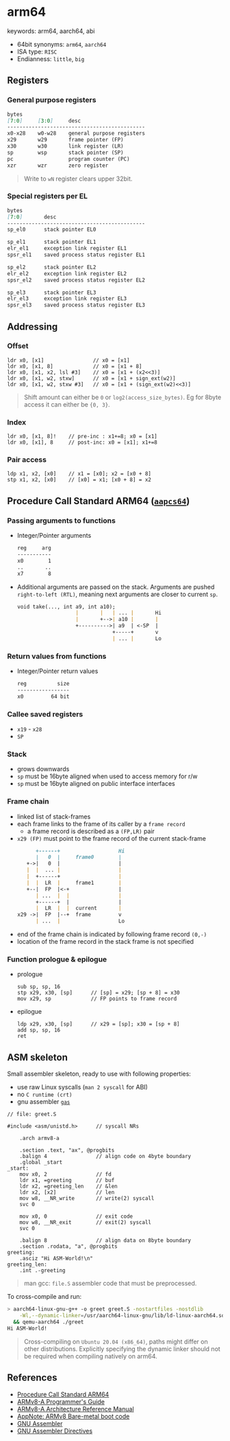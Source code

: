 # arm64
keywords: arm64, aarch64, abi

- 64bit synonyms: `arm64`, `aarch64`
- ISA type: `RISC`
- Endianness: `little`, `big`

## Registers
### General purpose registers
```markdown
bytes
[7:0]     [3:0]     desc
---------------------------------------------
x0-x28    w0-w28    general purpose registers
x29       w29       frame pointer (FP)
x30       w30       link register (LR)
sp        wsp       stack pointer (SP)
pc                  program counter (PC)
xzr       wzr       zero register
```
> Write to `wN` register clears upper 32bit.

### Special registers per EL
```markdown
bytes
[7:0]       desc
---------------------------------------------
sp_el0      stack pointer EL0

sp_el1      stack pointer EL1
elr_el1     exception link register EL1
spsr_el1    saved process status register EL1

sp_el2      stack pointer EL2
elr_el2     exception link register EL2
spsr_el2    saved process status register EL2

sp_el3      stack pointer EL3
elr_el3     exception link register EL3
spsr_el3    saved process status register EL3
```

## Addressing
### Offset
```armasm
ldr x0, [x1]                // x0 = [x1]
ldr x0, [x1, 8]             // x0 = [x1 + 8]
ldr x0, [x1, x2, lsl #3]    // x0 = [x1 + (x2<<3)]
ldr x0, [x1, w2, stxw]      // x0 = [x1 + sign_ext(w2)]
ldr x0, [x1, w2, stxw #3]   // x0 = [x1 + (sign_ext(w2)<<3)]
```
> Shift amount can either be `0` or `log2(access_size_bytes)`. Eg for 8byte
> access it can either be `{0, 3}`.

### Index
```armasm
ldr x0, [x1, 8]!    // pre-inc : x1+=8; x0 = [x1]
ldr x0, [x1], 8     // post-inc: x0 = [x1]; x1+=8
```

### Pair access
```armasm
ldp x1, x2, [x0]    // x1 = [x0]; x2 = [x0 + 8]
stp x1, x2, [x0]    // [x0] = x1; [x0 + 8] = x2
```

## Procedure Call Standard ARM64 ([`aapcs64`][aapcs64])

### Passing arguments to functions
- Integer/Pointer arguments
  ```markdown
  reg     arg
  -----------
  x0        1
  ..       ..
  x7        8
  ```
- Additional arguments are passed on the stack. Arguments are pushed
  `right-to-left (RTL)`, meaning next arguments are closer to current `sp`.
  ```markdown
  void take(..., int a9, int a10);
                     |       |   | ... |       Hi
                     |       +-->| a10 |       |
                     +---------->| a9  | <-SP  |
                                 +-----+       v
                                 | ... |       Lo
  ```

### Return values from functions
- Integer/Pointer return values
  ```markdown
  reg          size
  -----------------
  x0         64 bit
  ```

### Callee saved registers
- `x19` - `x28`
- `SP`

### Stack
- grows downwards
- `sp` must be 16byte aligned when used to access memory for r/w
- `sp` must be 16byte aligned on public interface interfaces

### Frame chain
- linked list of stack-frames
- each frame links to the frame of its caller by a `frame record`
  - a frame record is described as a `(FP,LR)` pair
- `x29 (FP)` must point to the frame record of the current stack-frame
  ```markdown
        +------+                   Hi
        |   0  |     frame0        |
     +->|   0  |                   |
     |  |  ... |                   |
     |  +------+                   |
     |  |  LR  |     frame1        |
     +--|  FP  |<-+                |
        | ...  |  |                |
        +------+  |                |
        |  LR  |  |  current       |
  x29 ->|  FP  |--+  frame         v
        | ...  |                   Lo
  ```
- end of the frame chain is indicated by following frame record `(0,-)`
- location of the frame record in the stack frame is not specified

### Function prologue & epilogue
- prologue
  ```armasm
  sub sp, sp, 16
  stp x29, x30, [sp]      // [sp] = x29; [sp + 8] = x30
  mov x29, sp             // FP points to frame record
  ```
- epilogue
  ```armasm
  ldp x29, x30, [sp]      // x29 = [sp]; x30 = [sp + 8]
  add sp, sp, 16
  ret
  ```

## ASM skeleton
Small assembler skeleton, ready to use with following properties:
- use raw Linux syscalls (`man 2 syscall` for ABI)
- no `C runtime (crt)`
- gnu assembler [`gas`][gas_doc]
```armasm
// file: greet.S

#include <asm/unistd.h>      // syscall NRs

    .arch armv8-a

    .section .text, "ax", @progbits
    .balign 4                // align code on 4byte boundary
    .global _start
_start:
    mov x0, 2                // fd
    ldr x1, =greeting        // buf
    ldr x2, =greeting_len    // &len
    ldr x2, [x2]             // len
    mov w8, __NR_write       // write(2) syscall
    svc 0

    mov x0, 0                // exit code
    mov w8, __NR_exit        // exit(2) syscall
    svc 0

    .balign 8                // align data on 8byte boundary
    .section .rodata, "a", @progbits
greeting:
    .asciz "Hi ASM-World!\n"
greeting_len:
    .int .-greeting
```
> man gcc: `file.S` assembler code that must be preprocessed.

To cross-compile and run:
```bash
> aarch64-linux-gnu-g++ -o greet greet.S -nostartfiles -nostdlib          \
    -Wl,--dynamic-linker=/usr/aarch64-linux-gnu/lib/ld-linux-aarch64.so.1 \
  && qemu-aarch64 ./greet
Hi ASM-World!
```
> Cross-compiling on `Ubuntu 20.04 (x86_64)`, paths might differ on other
> distributions. Explicitly specifying the dynamic linker should not be
> required when compiling natively on arm64.

## References
- [Procedure Call Standard ARM64][aapcs64]
- [ARMv8-A Programmer's Guide][armv8a_prog_guide]
- [ARMv8-A Architecture Reference Manual][armv8a_arm]
- [AppNote: ARMv8 Bare-metal boot code][armv8_baremetal_boot]
- [GNU Assembler][gas_doc]
- [GNU Assembler Directives][gas_directives]


[aapcs64]: https://github.com/ARM-software/abi-aa/blob/master/aapcs64/aapcs64.rst
[armv8a_prog_guide]: https://developer.arm.com/documentation/den0024/a
[armv8a_arm]: https://developer.arm.com/documentation/ddi0487/latest
[armv8_baremetal_boot]: https://developer.arm.com/documentation/dai0527/a
[gas_doc]: https://sourceware.org/binutils/docs/as
[gas_directives]: https://sourceware.org/binutils/docs/as/Pseudo-Ops.html#Pseudo-Ops
